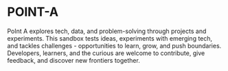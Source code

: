 # POINT-A
PoInt A explores tech, data, and problem-solving through projects and experiments. This sandbox tests ideas, experiments with emerging tech, and tackles challenges - opportunities to learn, grow, and push boundaries. Developers, learners, and the curious are welcome to contribute, give feedback, and discover new frontiers together.

